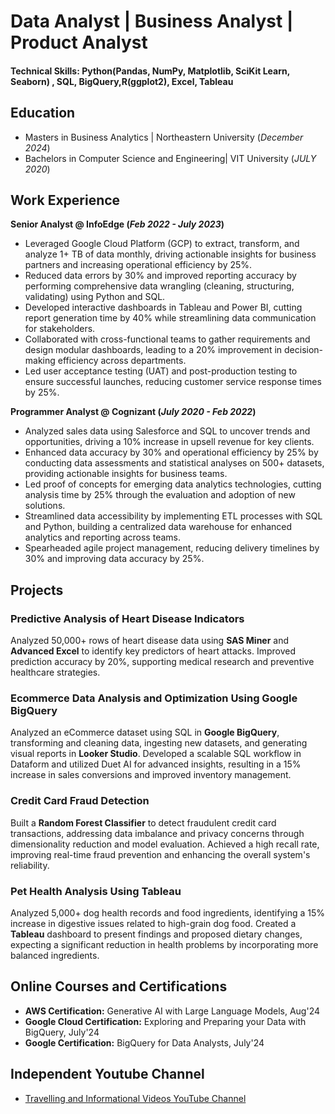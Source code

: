 # Data Analyst | Business Analyst | Product Analyst

#### Technical Skills: Python(Pandas, NumPy, Matplotlib, SciKit Learn, Seaborn) , SQL, BigQuery,R(ggplot2), Excel, Tableau

## Education								       		
- Masters in Business Analytics	| Northeastern University (_December 2024_)	 			        		
- Bachelors in Computer Science and Engineering| VIT University (_JULY 2020_)

## Work Experience
**Senior Analyst @ InfoEdge (_Feb 2022 - July 2023_)**
- Leveraged Google Cloud Platform (GCP) to extract, transform, and analyze 1+ TB of data monthly, driving actionable insights for business partners and increasing operational efficiency by 25%.
- Reduced data errors by 30% and improved reporting accuracy by performing comprehensive data wrangling (cleaning, structuring, validating) using Python and SQL.
- Developed interactive dashboards in Tableau and Power BI, cutting report generation time by 40% while streamlining data communication for stakeholders.
- Collaborated with cross-functional teams to gather requirements and design modular dashboards, leading to a 20% improvement in decision-making efficiency across departments.
- Led user acceptance testing (UAT) and post-production testing to ensure successful launches, reducing customer service response times by 25%.

**Programmer Analyst @ Cognizant (_July 2020 - Feb 2022_)**
- Analyzed sales data using Salesforce and SQL to uncover trends and opportunities, driving a 10% increase in upsell revenue for key clients.
- Enhanced data accuracy by 30% and operational efficiency by 25% by conducting data assessments and statistical analyses on 500+ datasets, providing actionable insights for business teams.
- Led proof of concepts for emerging data analytics technologies, cutting analysis time by 25% through the evaluation and adoption of new solutions.
- Streamlined data accessibility by implementing ETL processes with SQL and Python, building a centralized data warehouse for enhanced analytics and reporting across teams.
- Spearheaded agile project management, reducing delivery timelines by 30% and improving data accuracy by 25%.

## Projects
### Predictive Analysis of Heart Disease Indicators

Analyzed 50,000+ rows of heart disease data using **SAS Miner** and **Advanced Excel** to identify key predictors of heart attacks. Improved prediction accuracy by 20%, supporting medical research and preventive healthcare strategies.

### Ecommerce Data Analysis and Optimization Using Google BigQuery

Analyzed an eCommerce dataset using SQL in **Google BigQuery**, transforming and cleaning data, ingesting new datasets, and generating visual reports in **Looker Studio**. Developed a scalable SQL workflow in Dataform and utilized Duet AI for advanced insights, resulting in a 15% increase in sales conversions and improved inventory management.

### Credit Card Fraud Detection

Built a **Random Forest Classifier** to detect fraudulent credit card transactions, addressing data imbalance and privacy concerns through dimensionality reduction and model evaluation. Achieved a high recall rate, improving real-time fraud prevention and enhancing the overall system's reliability.

### Pet Health Analysis Using Tableau

Analyzed 5,000+ dog health records and food ingredients, identifying a 15% increase in digestive issues related to high-grain dog food. Created a **Tableau** dashboard to present findings and proposed dietary changes, expecting a significant reduction in health problems by incorporating more balanced ingredients.

## Online Courses and Certifications
- **AWS Certification:** Generative AI with Large Language Models, Aug'24
- **Google Cloud Certification:** Exploring and Preparing your Data with BigQuery, July'24
- **Google Certification:** BigQuery for Data Analysts, July'24

## Independent Youtube Channel
- [Travelling and Informational Videos YouTube Channel](https://youtube.com/@hamrazzvlogs?si=PwjD1aRwsH3KiwfQ)
